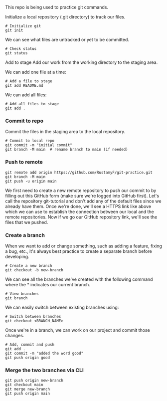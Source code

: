 This repo is being used to practice git commands.  

Initialize a local repository (.git directory) to track our files.
```
# Initialize git
git init
```

We can see what files are untracked or yet to be committed.
```
# Check status
git status
```

Add to stage
Add our work from the working directory to the staging area.

We can add one file at a time:
```
# Add a file to stage
git add README.md
```
We can add all files:
```
# Add all files to stage
git add .
```

### Commit to repo
Commit the files in the staging area to the local repository. 
```
# Commit to local repo
git commit -m "initial commit"
git branch -M main  # rename branch to main (if needed)
```
### Push to remote
```
git remote add origin https://github.com/RustamyF/git-practice.git
git branch -M main
git push -u origin main
```

We first need to create a new remote repository to push our commit to by filling 
out this GitHub form (make sure we're logged into GitHub first). Let's call the 
repository git-tutorial and don't add any of the default files since we already
 have them. Once we're done, we'll see a HTTPS link like above which we can use
  to establish the connection between our local and the remote repositories.
   Now if we go our GitHub repository link, we'll see the files that we pushed.


### Create a branch
When we want to add or change something, such as adding a feature, fixing a 
bug, etc., it's always best practice to create a separate branch before developing.

```
# Create a new branch
git checkout -b new-branch
```
We can see all the branches we've created with the following 
command where the * indicates our current branch.

```
# View branches
git branch
```

We can easily switch between existing branches using:

```
# Switch between branches
git checkout <BRANCH_NAME>
```

Once we're in a branch, we can work on our project and commit those changes.
```
# Add, commit and push
git add .
git commit -m "added the word good"
git push origin good
```

### Merge the two branches via CLI
```
git push origin new-branch
git checkout main
git merge new-branch
git push origin main
```